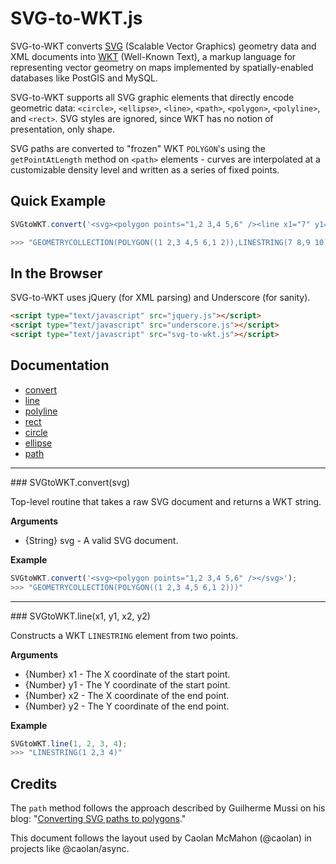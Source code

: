 # SVG-to-WKT.js

SVG-to-WKT converts [SVG](https://developer.mozilla.org/en-US/docs/SVG) (Scalable Vector Graphics) geometry data and XML documents into [WKT](http://en.wikipedia.org/wiki/Well-known_text) (Well-Known Text), a markup language for representing vector geometry on maps implemented by spatially-enabled databases like PostGIS and MySQL.

SVG-to-WKT supports all SVG graphic elements that directly encode geometric data: ```<circle>```, ```<ellipse>```, ```<line>```, ```<path>```, ```<polygon>```, ```<polyline>```, and ```<rect>```. SVG styles are ignored, since WKT has no notion of presentation, only shape.

SVG paths are converted to "frozen" WKT ```POLYGON```'s using the ```getPointAtLength``` method on ```<path>``` elements - curves are interpolated at a customizable density level and written as a series of fixed points.

## Quick Example

```js
SVGtoWKT.convert('<svg><polygon points="1,2 3,4 5,6" /><line x1="7" y1="8" x2="9" y2="10" /></svg>');

>>> "GEOMETRYCOLLECTION(POLYGON((1 2,3 4,5 6,1 2)),LINESTRING(7 8,9 10))"
```

## In the Browser

SVG-to-WKT uses jQuery (for XML parsing) and Underscore (for sanity).

```html
<script type="text/javascript" src="jquery.js"></script>
<script type="text/javascript" src="underscore.js"></script>
<script type="text/javascript" src="svg-to-wkt.js"></script>
```

## Documentation

* [convert](#convert)
* [line](#line)
* [polyline](#polyline)
* [rect](#rect)
* [circle](#circle)
* [ellipse](#ellipse)
* [path](#path)

---

<a name="convert" />
### SVGtoWKT.convert(svg)

Top-level routine that takes a raw SVG document and returns a WKT string.

__Arguments__

* {String} svg - A valid SVG document.

__Example__

```js
SVGtoWKT.convert('<svg><polygon points="1,2 3,4 5,6" /></svg>');
>>> "GEOMETRYCOLLECTION(POLYGON((1 2,3 4,5 6,1 2)))"
```

---

<a name="line" />
### SVGtoWKT.line(x1, y1, x2, y2)

Constructs a WKT ```LINESTRING``` element from two points.

__Arguments__

* {Number} x1 - The X coordinate of the start point.
* {Number} y1 - The Y coordinate of the start point.
* {Number} x2 - The X coordinate of the end point.
* {Number} y2 - The Y coordinate of the end point.

__Example__

```js
SVGtoWKT.line(1, 2, 3, 4);
>>> "LINESTRING(1 2,3 4)"
```

## Credits

The ```path``` method follows the approach described by Guilherme Mussi on his blog: "[Converting SVG paths to polygons](http://whaticode.com/2012/02/01/converting-svg-paths-to-polygons)."

This document follows the layout used by Caolan McMahon (@caolan) in projects like @caolan/async.
